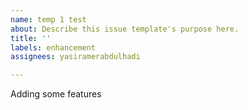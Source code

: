 ```yaml
---
name: temp 1 test
about: Describe this issue template's purpose here.
title: ''
labels: enhancement
assignees: yasiramerabdulhadi

---
```


Adding some features
